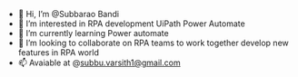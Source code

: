 - 👋 Hi, I’m @Subbarao Bandi
- 👀 I’m interested in RPA development UiPath Power Automate
- 🌱 I’m currently learning Power automate
- 💞️ I’m looking to collaborate on RPA teams to work together develop new features in RPA world
- 📫 Avaiable at @subbu.varsith1@gmail.com

<!---
subbuwork/subbuwork is a ✨ special ✨ repository because its `README.md` (this file) appears on your GitHub profile.
You can click the Preview link to take a look at your changes.
--->
